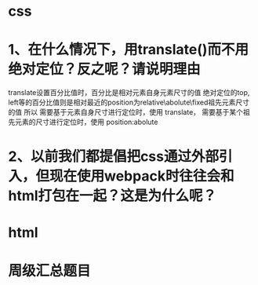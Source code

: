 # css

# 1、在什么情况下，用translate()而不用绝对定位？反之呢？请说明理由

translate设置百分比值时，百分比是相对元素自身元素尺寸的值
绝对定位的top, left等的百分比值则是相对最近的position为relative\abolute\fixed祖先元素尺寸的值
所以
需要基于元素自身尺寸进行定位时，使用 translate，
需要基于某个祖先元素的尺寸进行定位时，使用 position:abolute

# 2、以前我们都提倡把css通过外部引入，但现在使用webpack时往往会和html打包在一起？这是为什么呢？



# html

# 周级汇总题目
